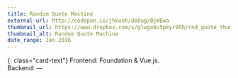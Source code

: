 ```yaml
---
title: Random Quote Machine
external-url: http://codepen.io/jhkueh/debug/BjWEwa
thumbnail_url: https://www.dropbox.com/s/glwgo8v5pkyr95h/rnd_quote_thumbnail.jpg?raw=1
thumbnail_alt: Random Quote Machine
date_range: Jan 2016
---
```


{: class="card-text"}
Frontend: Foundation & Vue.js.  
Backend: —